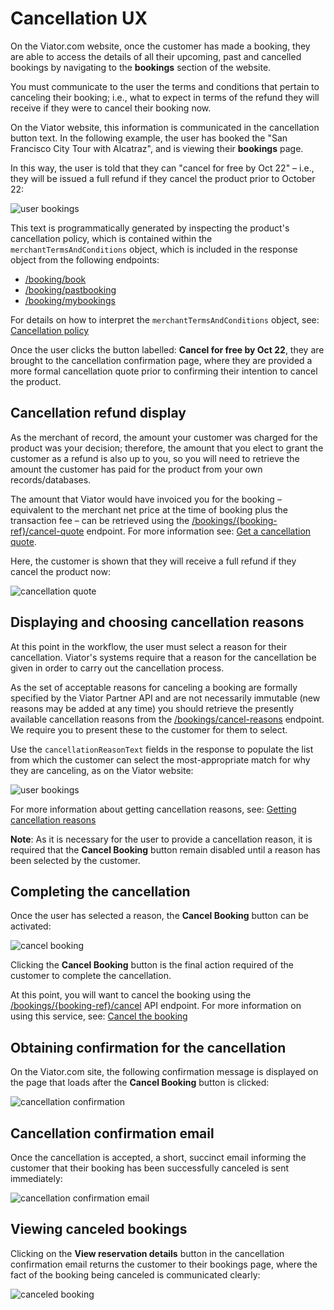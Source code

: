# Cancellation UX

On the Viator.com website, once the customer has made a booking, they are able to access the details of all their upcoming, past and cancelled bookings by navigating to the **bookings** section of the website.

You must communicate to the user the terms and conditions that pertain to canceling their booking; i.e., what to expect in terms of the refund they will receive if they were to cancel their booking now.

On the Viator website, this information is communicated in the cancellation button text. In the following example, the user has booked the "San Francisco City Tour with Alcatraz", and is viewing their **bookings** page.

In this way, the user is told that they can "cancel for free by Oct 22" – i.e., they will be issued a full refund if they cancel the product prior to October 22:

![user bookings](../../images/guide/user-bookings.png)

This text is programmatically generated by inspecting the product's cancellation policy, which is contained within the `merchantTermsAndConditions` object, which is included in the response object from the following endpoints:

- [/booking/book](../../../../openapi/reference/operation/bookingBook)
- [/booking/pastbooking](../../../../openapi/reference/operation/bookingPastbooking)
- [/booking/mybookings](../../../../openapi/reference/operation/bookingMybookings)

For details on how to interpret the `merchantTermsAndConditions` object, see: [Cancellation policy](../../key-concepts/cancellation-policy)

Once the user clicks the button labelled: **Cancel for free by Oct 22**, they are brought to the cancellation confirmation page, where they are provided a more formal cancellation quote prior to confirming their intention to cancel the product.

## Cancellation refund display

As the merchant of record, the amount your customer was charged for the product was your decision; therefore, the amount that you elect to grant the customer as a refund is also up to you, so you will need to retrieve the amount the customer has paid for the product from your own records/databases.

The amount that Viator would have invoiced you for the booking – equivalent to the merchant net price at the time of booking plus the transaction fee – can be retrieved using the [/bookings/{booking-ref}/cancel-quote](../../../../openapi/reference/operation/cancelBookingQuote) endpoint. For more information see: [Get a cancellation quote](../cancellation-api-workflow/#getting-a-cancellation-quote).

Here, the customer is shown that they will receive a full refund if they cancel the product now:

![cancellation quote](../../images/guide/cancellation-quote.png)

## Displaying and choosing cancellation reasons

At this point in the workflow, the user must select a reason for their cancellation. Viator's systems require that a reason for the cancellation be given in order to carry out the cancellation process.

As the set of acceptable reasons for canceling a booking are formally specified by the Viator Partner API and are not necessarily immutable (new reasons may be added at any time) you should retrieve the presently available cancellation reasons from the [/bookings/cancel-reasons](../../../../openapi/reference/operation/cancellationReasons) endpoint. We require you to present these to the customer for them to select.

Use the `cancellationReasonText` fields in the response to populate the list from which the customer can select the most-appropriate match for why they are canceling, as on the Viator website:

![user bookings](../../images/guide/cancellation-reasons.png)

For more information about getting cancellation reasons, see: [Getting cancellation reasons](../cancellation-api-workflow/#getting-cancellation-reasons)

**Note**: As it is necessary for the user to provide a cancellation reason, it is required that the **Cancel Booking** button remain disabled until a reason has been selected by the customer.

## Completing the cancellation

Once the user has selected a reason, the **Cancel Booking** button can be activated:

![cancel booking](../../images/guide/cancel-booking.png)

Clicking the **Cancel Booking** button is the final action required of the customer to complete the cancellation.

At this point, you will want to cancel the booking using the [/bookings/{booking-ref}/cancel](../../../../openapi/reference/operation/cancelBooking) API endpoint. For more information on using this service, see: [Cancel the booking](../cancellation-api-workflow/#cancel-the-booking)

## Obtaining confirmation for the cancellation

On the Viator.com site, the following confirmation message is displayed on the page that loads after the **Cancel Booking** button is clicked:

![cancellation confirmation](../../images/guide/cancellation-confirmation.png)

## Cancellation confirmation email

Once the cancellation is accepted, a short, succinct email informing the customer that their booking has been successfully canceled is sent immediately:

![cancellation confirmation email](../../images/guide/cancellation-email.png)

## Viewing canceled bookings

Clicking on the **View reservation details** button in the cancellation confirmation email returns the customer to their bookings page, where the fact of the booking being canceled is communicated clearly:

![canceled booking](../../images/guide/canceled-booking.png)